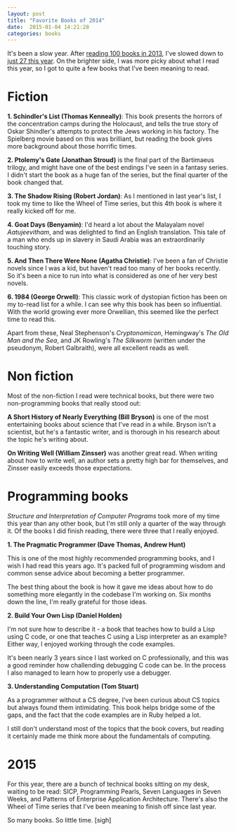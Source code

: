 ```yaml
---
layout: post
title: "Favorite Books of 2014"
date:  2015-01-04 14:21:28
categories: books
---
```


It's been a slow year. After [reading 100 books in 2013](/posts/favorite-books-2013/), I've slowed down to [just 27 this year](https://www.goodreads.com/review/list/1059476-nithin-bekal?read_at=2014&view=covers). On the brighter side, I was more picky about what I read this year, so I got to quite a few books that I've been meaning to read.

# Fiction

**1. Schindler's List (Thomas Kenneally)**: This book presents the horrors of the concentration camps during the Holocaust, and tells the true story of Oskar Shindler's attempts to protect the Jews working in his factory. The Spielberg movie based on this was brilliant, but reading the book gives more background about those horrific times.

**2. Ptolemy's Gate (Jonathan Stroud)** is the final part of the Bartimaeus trilogy, and might have one of the best endings I've seen in a fantasy series. I didn't start the book as a huge fan of the series, but the final quarter of the book changed that.

**3. The Shadow Rising (Robert Jordan)**: As I mentioned in last year's list, I took my time to like the Wheel of Time series, but this 4th book is where it really kicked off for me.

**4. Goat Days (Benyamin)**: I'd heard a lot about the Malayalam novel _Aatujeevitham_, and was delighted to find an English translation. This tale of a man who ends up in slavery in Saudi Arabia was an extraordinarily touching story.

**5. And Then There Were None (Agatha Christie)**: I've been a fan of Christie novels since I was a kid, but haven't read too many of her books recently. So it's been a nice to run into what is considered as one of her very best novels.

**6. 1984 (George Orwell)**: This classic work of dystopian fiction has been on my to-read list for a while. I can see why this book has been so influential. With the world growing ever more Orwellian, this seemed like the perfect time to read this.

Apart from these, Neal Stephenson's _Cryptonomicon_, Hemingway's _The Old Man and the Sea_, and JK Rowling's _The Silkworm_ (written under the pseudonym, Robert Galbraith), were all excellent reads as well.

# Non fiction

Most of the non-fiction I read were technical books, but there were two non-programming books that really stood out:

**A Short History of Nearly Everything (Bill Bryson)** is one of the most entertaining books about science that I've read in a while. Bryson isn't a scientist, but he's a fantastic writer, and is thorough in his research about the topic he's writing about.

**On Writing Well (William Zinsser)** was another great read. When writing about how to write well, an author sets a pretty high bar for themselves, and Zinsser easily exceeds those expectations.

# Programming books

_Structure and Interpretation of Computer Programs_ took more of my time this year than any other book, but I'm still only a quarter of the way through it. Of the books I did finish reading, there were three that I really enjoyed.

**1. The Pragmatic Programmer (Dave Thomas, Andrew Hunt)**

This is one of the most highly recommended programming books, and I wish I had read this years ago. It's packed full of programming wisdom and common sense advice about becoming a better programmer.

The best thing about the book is how it gave me ideas about how to do something more elegantly in the codebase I'm working on. Six months down the line, I'm really grateful for those ideas.

**2. Build Your Own Lisp (Daniel Holden)**

I'm not sure how to describe it - a book that teaches how to build a Lisp using C code, or one that teaches C using a Lisp interpreter as an example? Either way, I enjoyed working through the code examples.

It's been nearly 3 years since I last worked on C professionally, and this was a good reminder how challending debugging C code can be. In the process I also managed to learn how to properly use a debugger.

**3. Understanding Computation (Tom Stuart)**

As a programmer without a CS degree, I've been curious about CS topics but always found them intimidating. This book helps bridge some of the gaps, and the fact that the code examples are in Ruby helped a lot.

I still don't understand most of the topics that the book covers, but reading it certainly made me think more about the fundamentals of computing.

# 2015

For this year, there are a bunch of technical books sitting on my desk, waiting to be read: SICP, Programming Pearls, Seven Languages in Seven Weeks, and Patterns of Enterprise Application Architecture. There's also the Wheel of Time series that I've been meaning to finish off since last year.

So many books. So little time. [sigh]
